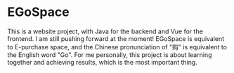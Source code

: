 # EGoSpace
This is a website project, with Java for the backend and Vue for the frontend. I am still pushing forward at the moment!
EGoSpace is equivalent to E-purchase space, and the Chinese pronunciation of "购" is equivalent to the English word "Go". For me personally, this project is about learning together and achieving results, which is the most important thing.
